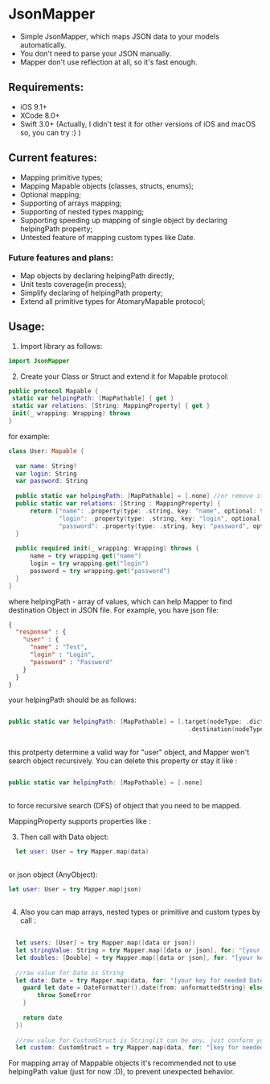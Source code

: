 # JsonMapper

 - Simple JsonMapper, which maps JSON data to your models automatically.
 - You don't need to parse your JSON manually.
 - Mapper don't use reflection at all, so it's fast enough.  
 
## Requirements: 
  - iOS 9.1+
  - XCode 8.0+ 
  - Swift 3.0+
  (Actually, I didn't test it for other versions of iOS and macOS so, you can try :) )
  
## Current features: 

- Mapping primitive types;
- Mapping Mapable objects (classes, structs, enums);
- Optional mapping;
- Supporting of arrays mapping;
- Supporting of nested types mapping;
- Supporting speeding up mapping of single object by declaring helpingPath property;
- Untested feature of mapping custom types like Date.

### Future features and plans:

- Map objects by declaring helpingPath directly;
- Unit tests coverage(in process);
- Simplify declaring of helpingPath property;
- Extend all primitive types for AtomaryMapable protocol;
  
 ## Usage:
 
  1. Import library as follows: 
 
  ``` swift
  import JsonMapper
```
  2. Create your Class or Struct and extend it for Mapable protocol: 
   ``` swift
public protocol Mapable {
    static var helpingPath: [MapPathable] { get }
    static var relations: [String: MappingProperty] { get }
    init(_ wrapping: Wrapping) throws
}
```
for example: 
  ``` swift
class User: Mapable {
    
    var name: String?
    var login: String
    var password: String
    
    public static var helpingPath: [MapPathable] = [.none] //or remove it.
    public static var relations: [String : MappingProperty] {
        return ["name": .property(type: .string, key: "name", optional: true),
                "login": .property(type: .string, key: "login", optional: false),
                "password": .property(type: .string, key: "password", optional: false)]
    }
    
    public required init(_ wrapping: Wrapping) throws {
        name = try wrapping.get("name")
        login = try wrapping.get("login")
        password = try wrapping.get("password")
    }
}
  ```
  
  where helpingPath - array of values, which can help Mapper to find destination Object in JSON file.
  For example, you have json file: 
  
  ``` json
  {
    "response" : {
      "user" : {
        "name" : "Test",
        "login" : "Login", 
        "password" : "Password"
      }
    }
  }
  ```
  
  your helpingPath should be as follows: 
  
  ``` swift
  
  public static var helpingPath: [MapPathable] = [.target(nodeType: .dictionary(key: "response", index: nil)),
                                                    .destination(nodeType: .dictionary(key: "user", index: nil))]
                                                    
  ``` 
  
  this protperty determine a valid way for "user" object, and Mapper won't search object recursively.
  You can delete this property or stay it like :
  
   ``` swift
  
  public static var helpingPath: [MapPathable] = [.none]
                                                    
  ```
  
  to force recursive search (DFS) of object that you need to be mapped.
  
  MappingProperty supports properties like :
  
  
  3. Then call with Data object:
  
``` swift
  let user: User = try Mapper.map(data)
                                                    
  ```
  
  or json object (AnyObject):
  
  ``` swift
  let user: User = try Mapper.map(json)
                                                    
  ```
  
  4. Also you can map arrays, nested types or primitive and custom types by call :
  
  ``` swift
    
    let users: [User] = try Mapper.map([data or json])
    let stringValue: String = try Mapper.map([data or json], for: "[your key for needed String value]")
    let doubles: [Double] = try Mapper.map([data or json], for: "[your key for needed array of Double values]")
    
    //raw value for Date is String
    let date: Date = try Mapper.map(data, for: "[your key for needed Date value]", formatting: { (rawValue: String) -> Data in
      guard let date = DateFormatter().date(from: unformattedString) else {
          throw SomeError
      }
    
      return date
    })
    
    //raw value for CustomStruct is String(it can be any, just conform your struct, class etc to AtomaryMapable protocol)
    let custom: CustomStruct = try Mapper.map(data, for: "[key for needed CustomStruct value]") { return CustomStruct(stringValue: $0) }
  ```
  
  For mapping array of Mappable objects it's recommended not to use helpingPath value (just for now :D), to prevent unexpected behavior.
  
